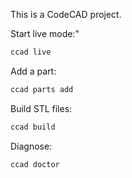 This is a CodeCAD project.

Start live mode:"

```bash
ccad live
```

Add a part:

```bash
ccad parts add
```

Build STL files:

```bash
ccad build
```

Diagnose:

```bash
ccad doctor
```
